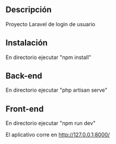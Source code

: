 
## Descripción

Proyecto Laravel de login de usuario




## Instalación

En directorio ejecutar "npm install"


## Back-end


En directorio ejecutar "php artisan serve"


## Front-end

En directorio ejecutar "npm run dev"




El aplicativo corre en http://127.0.0.1:8000/